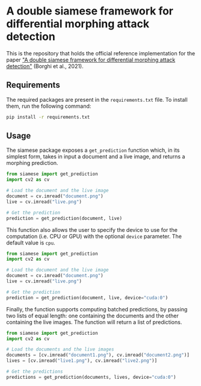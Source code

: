 # A double siamese framework for differential morphing attack detection

This is the repository that holds the official reference implementation for the paper ["A double siamese framework for differential morphing attack detection"](https://www.mdpi.com/1424-8220/21/10/3466/pdf) (Borghi et al., 2021).


## Requirements

The required packages are present in the `requirements.txt` file. To install them, run the following command:

```bash
pip install -r requirements.txt
```

## Usage

The siamese package exposes a `get_prediction` function which, in its simplest form, takes in input a document and a live image, and returns a morphing prediction.

```python
from siamese import get_prediction
import cv2 as cv

# Load the document and the live image
document = cv.imread("document.png")
live = cv.imread("live.png")

# Get the prediction
prediction = get_prediction(document, live)
```

This function also allows the user to specify the device to use for the computation (i.e. CPU or GPU) with the optional `device` parameter. The default value is `cpu`.

```python
from siamese import get_prediction
import cv2 as cv

# Load the document and the live image
document = cv.imread("document.png")
live = cv.imread("live.png")

# Get the prediction
prediction = get_prediction(document, live, device="cuda:0")
```

Finally, the function supports computing batched predictions, by passing two lists of equal length: one containing the documents and the other containing the live images. The function will return a list of predictions.

```python
from siamese import get_prediction
import cv2 as cv

# Load the documents and the live images
documents = [cv.imread("document1.png"), cv.imread("document2.png")]
lives = [cv.imread("live1.png"), cv.imread("live2.png")]

# Get the predictions
predictions = get_prediction(documents, lives, device="cuda:0")
```